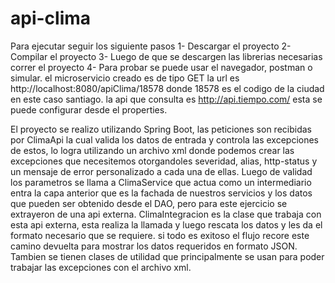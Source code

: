 # api-clima
Para ejecutar seguir los siguiente pasos
1- Descargar el proyecto
2- Compilar el proyecto
3- Luego de que se descargen las librerias necesarias correr el proyecto
4- Para probar se puede usar el navegador, postman o simular. el microservicio creado es de tipo GET la url es http://localhost:8080/apiClima/18578 donde 18578 es el codigo de la ciudad en este caso santiago. la api que consulta es http://api.tiempo.com/ esta se puede configurar desde el properties.


El proyecto se realizo utilizando Spring Boot, las peticiones son recibidas por ClimaApi la cual valida los datos de entrada y controla las excepciones de estos, lo logra utilizando un archivo xml donde podemos crear las excepciones que necesitemos otorgandoles severidad, alias, http-status y un mensaje de error personalizado a cada una de ellas.
Luego de validad los parametros se llama a ClimaService que actua como un intermediario entra la capa anterior que es la fachada de nuestros servicios y los datos que pueden ser obtenido desde el DAO, pero para este ejercicio se extrayeron de una api externa.
ClimaIntegracion es la clase que trabaja con esta api externa, esta realiza la llamada y luego rescata los datos y les da el formato necesario que se requiere. si todo es exitoso el flujo recore este camino devuelta para mostrar los datos requeridos en formato JSON.
Tambien se tienen clases de utilidad que principalmente se usan para poder trabajar las excepciones con el archivo xml.

